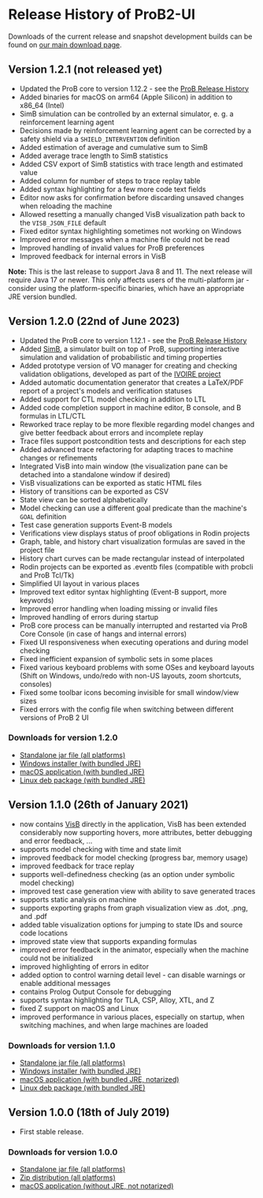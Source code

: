 # Release History of ProB2-UI

Downloads of the current release and snapshot development builds can be found on [our main download page](https://prob.hhu.de/w/index.php?title=Download#ProB2-UI).

## Version 1.2.1 (not released yet)

* Updated the ProB core to version 1.12.2 - see the [ProB Release History](https://prob.hhu.de/w/index.php/ProB_Release_History)
* Added binaries for macOS on arm64 (Apple Silicon) in addition to x86\_64 (Intel)
* SimB simulation can be controlled by an external simulator, e. g. a reinforcement learning agent
* Decisions made by reinforcement learning agent can be corrected by a safety shield via a `SHIELD_INTERVENTION` definition
* Added estimation of average and cumulative sum to SimB
* Added average trace length to SimB statistics
* Added CSV export of SimB statistics with trace length and estimated value
* Added column for number of steps to trace replay table
* Added syntax highlighting for a few more code text fields
* Editor now asks for confirmation before discarding unsaved changes when reloading the machine
* Allowed resetting a manually changed VisB visualization path back to the `VISB_JSON_FILE` default
* Fixed editor syntax highlighting sometimes not working on Windows
* Improved error messages when a machine file could not be read
* Improved handling of invalid values for ProB preferences
* Improved feedback for internal errors in VisB

**Note:** This is the last release to support Java 8 and 11. The next release will require Java 17 or newer. This only affects users of the multi-platform jar - consider using the platform-specific binaries, which have an appropriate JRE version bundled.

## Version 1.2.0 (22nd of June 2023)

* Updated the ProB core to version 1.12.1 - see the [ProB Release History](https://prob.hhu.de/w/index.php/ProB_Release_History)
* Added [SimB](https://prob.hhu.de/w/index.php?title=SimB), a simulator built on top of ProB, supporting interactive simulation and validation of probabilistic and timing properties
* Added prototype version of VO manager for creating and checking validation obligations, developed as part of the [IVOIRE project](https://isse.jku.at/ivoire/)
* Added automatic documentation generator that creates a LaTeX/PDF report of a project's models and verification statuses
* Added support for CTL model checking in addition to LTL
* Added code completion support in machine editor, B console, and B formulas in LTL/CTL
* Reworked trace replay to be more flexible regarding model changes and give better feedback about errors and incomplete replay 
* Trace files support postcondition tests and descriptions for each step
* Added advanced trace refactoring for adapting traces to machine changes or refinements
* Integrated VisB into main window (the visualization pane can be detached into a standalone window if desired)
* VisB visualizations can be exported as static HTML files
* History of transitions can be exported as CSV
* State view can be sorted alphabetically
* Model checking can use a different goal predicate than the machine's `GOAL` definition
* Test case generation supports Event-B models
* Verifications view displays status of proof obligations in Rodin projects
* Graph, table, and history chart visualization formulas are saved in the project file
* History chart curves can be made rectangular instead of interpolated
* Rodin projects can be exported as .eventb files (compatible with probcli and ProB Tcl/Tk)
* Simplified UI layout in various places
* Improved text editor syntax highlighting (Event-B support, more keywords)
* Improved error handling when loading missing or invalid files
* Improved handling of errors during startup
* ProB core process can be manually interrupted and restarted via ProB Core Console (in case of hangs and internal errors)
* Fixed UI responsiveness when executing operations and during model checking
* Fixed inefficient expansion of symbolic sets in some places
* Fixed various keyboard problems with some OSes and keyboard layouts (Shift on Windows, undo/redo with non-US layouts, zoom shortcuts, consoles)
* Fixed some toolbar icons becoming invisible for small window/view sizes
* Fixed errors with the config file when switching between different versions of ProB 2 UI

### Downloads for version 1.2.0

* [Standalone jar file (all platforms)](https://stups.hhu-hosting.de/downloads/prob2/1.2.0/prob2-ui-1.2.0-multi.jar)
* [Windows installer (with bundled JRE)](https://stups.hhu-hosting.de/downloads/prob2/1.2.0/ProB%202%20UI-1.2.0.exe)
* [macOS application (with bundled JRE)](https://stups.hhu-hosting.de/downloads/prob2/1.2.0/ProB%202%20UI-1.2.0.dmg)
* [Linux deb package (with bundled JRE)](https://stups.hhu-hosting.de/downloads/prob2/1.2.0/prob2-ui_1.2.0-1_amd64.deb)

## Version 1.1.0 (26th of January 2021)

* now contains [VisB](https://prob.hhu.de/w/index.php?title=VisB) directly in the application, VisB has been extended considerably now supporting hovers, more attributes, better debugging and error feedback, ...
* supports model checking with time and state limit
* improved feedback for model checking (progress bar, memory usage)
* improved feedback for trace replay
* supports well-definedness checking (as an option under symbolic model checking)
* improved test case generation view with ability to save generated traces
* supports static analysis on machine
* supports exporting graphs from graph visualization view as .dot, .png, and .pdf
* added table visualization options for jumping to state IDs and source code locations
* improved state view that supports expanding formulas
* improved error feedback in the animator, especially when the machine could not be initialized
* improved highlighting of errors in editor
* added option to control warning detail level - can disable warnings or enable additional messages
* contains Prolog Output Console for debugging
* supports syntax highlighting for TLA, CSP, Alloy, XTL, and Z
* fixed Z support on macOS and Linux
* improved performance in various places, especially on startup, when switching machines, and when large machines are loaded

### Downloads for version 1.1.0

* [Standalone jar file (all platforms)](https://stups.hhu-hosting.de/downloads/prob2/1.1.0/prob2-ui-1.1.0-multi.jar)
* [Windows installer (with bundled JRE)](https://stups.hhu-hosting.de/downloads/prob2/1.1.0/ProB2UI-1.1.0.exe)
* [macOS application (with bundled JRE, notarized)](https://stups.hhu-hosting.de/downloads/prob2/1.1.0/ProB2-UI-1.1.0-notarized.zip)
* [Linux deb package (with bundled JRE)](https://stups.hhu-hosting.de/downloads/prob2/1.1.0/prob2-ui_1.1.0-1_amd64.deb)

## Version 1.0.0 (18th of July 2019)

* First stable release.

### Downloads for version 1.0.0

* [Standalone jar file (all platforms)](https://stups.hhu-hosting.de/downloads/prob2/1.0.0/prob2-ui-1.0.0-all.jar)
* [Zip distribution (all platforms)](https://stups.hhu-hosting.de/downloads/prob2/1.0.0/prob2-ui-1.0.0.zip)
* [macOS application (without JRE, not notarized)](https://stups.hhu-hosting.de/downloads/prob2/1.0.0/prob2-ui-1.0.0-mac.zip)
